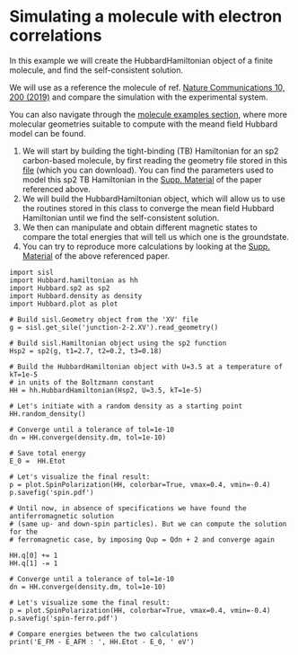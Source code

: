 Simulating a molecule with electron correlations
================================================

In this example we will create the HubbardHamiltonian object of a finite
molecule, and find the self-consistent solution.

We will use as a reference the molecule of ref. [Nature Communications
10, 200 (2019)](https://www.nature.com/articles/s41467-018-08060-6) and
compare the simulation with the experimental system.

You can also navigate through the [molecule examples
section](https://github.com/dipc-cc/hubbard/tree/master/examples/molecules),
where more molecular geometries suitable to compute with the meand field
Hubbard model can be found.

1.  We will start by building the tight-binding (TB) Hamiltonian for an
    sp2 carbon-based molecule, by first reading the geometry file stored
    in this
    [file](https://github.com/dipc-cc/hubbard/blob/master/examples/molecules/kondo-paper/junction-2-2.XV)
    (which you can download). You can find the parameters used to model
    this sp2 TB Hamiltonian in the [Supp.
    Material](https://www.nature.com/articles/s41467-018-08060-6#Sec12)
    of the paper referenced above.
2.  We will build the HubbardHamiltonian object, which will allow us to
    use the routines stored in this class to converge the mean field
    Hubbard Hamiltonian until we find the self-consistent solution.
3.  We then can manipulate and obtain different magnetic states to
    compare the total energies that will tell us which one is the
    groundstate.
4.  You can try to reproduce more calculations by looking at the [Supp.
    Material](https://www.nature.com/articles/s41467-018-08060-6#Sec12)
    of the above referenced paper.

``` {.sourceCode .python}
import sisl
import Hubbard.hamiltonian as hh
import Hubbard.sp2 as sp2
import Hubbard.density as density
import Hubbard.plot as plot

# Build sisl.Geometry object from the 'XV' file
g = sisl.get_sile('junction-2-2.XV').read_geometry()

# Build sisl.Hamiltonian object using the sp2 function
Hsp2 = sp2(g, t1=2.7, t2=0.2, t3=0.18)

# Build the HubbardHamiltonian object with U=3.5 at a temperature of kT=1e-5 
# in units of the Boltzmann constant
HH = hh.HubbardHamiltonian(Hsp2, U=3.5, kT=1e-5)

# Let's initiate with a random density as a starting point
HH.random_density()

# Converge until a tolerance of tol=1e-10
dn = HH.converge(density.dm, tol=1e-10)

# Save total energy
E_0 =  HH.Etot

# Let's visualize the final result:
p = plot.SpinPolarization(HH, colorbar=True, vmax=0.4, vmin=-0.4)
p.savefig('spin.pdf')

# Until now, in absence of specifications we have found the antiferromagnetic solution
# (same up- and down-spin particles). But we can compute the solution for the
# ferromagnetic case, by imposing Qup = Qdn + 2 and converge again

HH.q[0] += 1
HH.q[1] -= 1

# Converge until a tolerance of tol=1e-10
dn = HH.converge(density.dm, tol=1e-10)

# Let's visualize some the final result:
p = plot.SpinPolarization(HH, colorbar=True, vmax=0.4, vmin=-0.4)
p.savefig('spin-ferro.pdf')

# Compare energies between the two calculations
print('E_FM - E_AFM : ', HH.Etot - E_0, ' eV')
```
